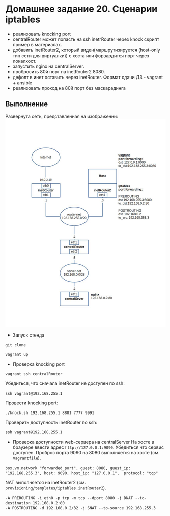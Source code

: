 # Домашнее задание 20. Сценарии iptables
- реализовать knocking port
- centralRouter может попасть на ssh inetrRouter через knock скрипт пример в материалах.
- добавить inetRouter2, который виден(маршрутизируется (host-only тип сети для виртуалки)) с хоста или форвардится порт через локалхост.
- запустить nginx на centralServer.
- пробросить 80й порт на inetRouter2 8080.
- дефолт в инет оставить через inetRouter. Формат сдачи ДЗ - vagrant + ansible
- реализовать проход на 80й порт без маскарадинга

## Выполнение
Развернута сеть, представленная на изображении:
![net scheme](img/net.jpg)

- Запуск стенда 
```
git clone 
```
```
vagrant up
```
- Проверка knocking port
```
vagrant ssh centralRouter
```
Убедиться, что сначала inetRouter не доступен по ssh:
```
ssh vagrant@192.168.255.1
```
Провести knocking port:
```
./knock.sh 192.168.255.1 8881 7777 9991
```
Проверить доступность inetRouter по ssh:
```
ssh vagrant@192.168.255.1
```
- Проверка доступности web-сервера на centralServer
На хосте в браузере ввести адрес `http://127.0.0.1:9090`. Убедиться что сервис доступен.
Проброс порта 9090 на 8080 выполняется на хосте (см. `Vagrantfile`).
```
box.vm.network "forwarded_port", guest: 8080, guest_ip: "192.168.255.3", host: 9090, host_ip: "127.0.0.1",  protocol: "tcp"
```
NAT выполняется на inetRouter2 (см. `provisioning/templates/iptables.inetRouter2`).
```
-A PREROUTING -i eth0 -p tcp -m tcp --dport 8080 -j DNAT --to-destination 192.168.0.2:80
-A POSTROUTING -d 192.168.0.2/32 -j SNAT --to-source 192.168.255.3
```